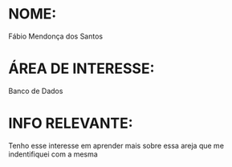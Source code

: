 # NOME:
Fábio Mendonça dos Santos
# ÁREA DE INTERESSE:
Banco de Dados
# INFO RELEVANTE:
Tenho esse interesse em aprender mais sobre essa areja que me indentifiquei com  a mesma 
